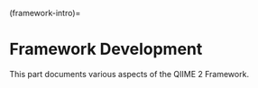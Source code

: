 (framework-intro)=
# Framework Development

This part documents various aspects of the QIIME 2 Framework.

```{tableofcontents}
```